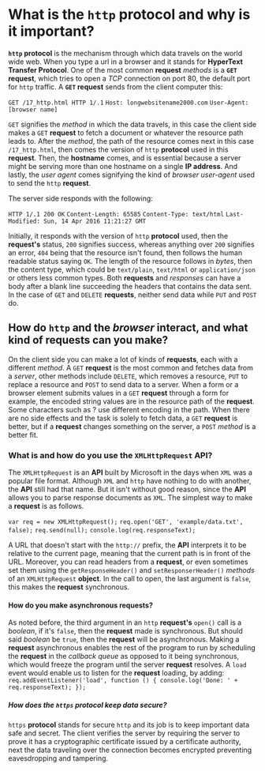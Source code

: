 # What is the **`http` protocol** and why is it important?

**`http` protocol** is the mechanism through which data travels on the world wide web. When you type a url in a browser and it stands for **HyperText Transfer Protocol**. One of the most common **request** _methods_ is a **`GET` request**, which tries to open a _TCP_ connection on port 80, the default port for `http` traffic. A **`GET` request** sends from the client computer this:

`GET /17_http.html HTTP 1/.1` `Host: longwebsitename2000.com` `User-Agent: [browser name]`

`GET` signifies the _method_ in which the data travels, in this case the client side makes a `GET` **request** to fetch a document or whatever the resource path leads to. After the _method_, the path of the resource comes next in this case `/17_http.html`, then comes the version of `http` **protocol** used in this **request**. Then, the **hostname** comes, and is essential because a server might be serving more than one hostname on a single **IP address**. And lastly, the _user agent_ comes signifying the kind of _browser user-agent_ used to send the `http` **request**.

The server side responds with the following:

`HTTP 1/.1 200 OK` `Content-Length: 65585` `Content-Type: text/html` `Last-Modified: Sun, 14 Apr 2016 11:21:27 GMT`

Initially, it responds with the version of `http` **protocol** used, then the **request's** status, `200` signifies success, whereas anything over `200` signifies an error, `404` being that the resource isn't found, then follows the human readable status saying `OK`. The length of the resource follows in _bytes_, then the content type, which could be `text/plain`, `text/html` or `application/json` or others less common types. Both **requests** and _responses_ can have a body after a blank line succeeding the headers that contains the data sent. In the case of `GET` and `DELETE` **requests**, neither send data while `PUT` and `POST` do.

## How do `http` and the _browser_ interact, and what kind of **requests** can you make?

On the client side you can make a lot of kinds of **requests**, each with a different _method_. A `GET` **request** is the most common and fetches data from a _server_, other methods include `DELETE`, which removes a resource, `PUT` to replace a resource and `POST` to send data to a server. When a form or a browser element submits values in a `GET` **request** through a form for example, the encoded string values are in the resource path of the **request**. Some characters such as ? use different encoding in the path. When there are no side effects and the task is solely to fetch data, a `GET` **request** is better, but if a **request** changes something on the server, a `POST` _method_ is a better fit.

### What is and how do you use the `XMLHttpRequest` **API**?

The `XMLHttpRequest` is an **API** built by Microsoft in the days when `XML` was a popular file format. Although `XML` and `http` have nothing to do with another, the **API** still had that name. But it isn't without good reason, since the **API** allows you to parse response documents as `XML`. The simplest way to make a **request** is as follows.

`var req = new XMLHttpRequest();` `req.open('GET', 'example/data.txt', false);` `req.send(null);` `console.log(req.responseText);`

A URL that doesn't start with the `http://` prefix, the **API** interprets it to be relative to the current page, meaning that the current path is in front of the URL. Moreover, you can read headers from a **request**, or even sometimes set them using the `getResponseHeader()` and `setResponserHeader()` _methods_ of an `XMLHttpRequest` **object**. In the call to open, the last argument is `false`, this makes the **request** synchronous.

#### How do you make **asynchronous requests**?

As noted before, the third argument in an `http` **request's** `open()` call is a _boolean_, if it's `false`, then the **request** made is synchronous. But should said _boolean_ be `true`, then the **request** will be asynchronous. Making a **request** asynchronous enables the rest of the program to run by scheduling the **request** in the _callback queue_ as opposed to it being synchronous, which would freeze the program until the server **request** resolves. A `load` event would enable us to listen for the **request** loading, by adding: `req.addEventListener('load', function () { console.log('Done: ' + req.responseText); });`

##### How does the **`https` protocol** keep data secure?

`https` **protocol** stands for secure `http` and its job is to keep important data safe and secret. The client verifies the server by requiring the server to prove it has a cryptographic certificate issued by a certificate authority, next the data traveling over the connection becomes encrypted preventing eavesdropping and tampering.

